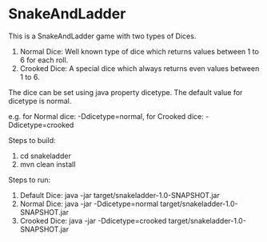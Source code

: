 # SnakeAndLadder
 This is a SnakeAndLadder game with two types of Dices.
 1. Normal Dice: Well known type of dice which returns values between 1 to 6 for each roll.
 2. Crooked Dice: A special dice which always returns even values between 1 to 6.

The dice can be set using java property dicetype. The default value for dicetype is normal.

e.g.
for Normal dice: -Ddicetype=normal, 
for Crooked dice: -Ddicetype=crooked

Steps to build:
1. cd snakeladder
2. mvn clean install

Steps to run:
1. Default Dice: java -jar target/snakeladder-1.0-SNAPSHOT.jar
2. Normal Dice: java -jar -Ddicetype=normal target/snakeladder-1.0-SNAPSHOT.jar
3. Crooked Dice: java -jar -Ddicetype=crooked target/snakeladder-1.0-SNAPSHOT.jar
